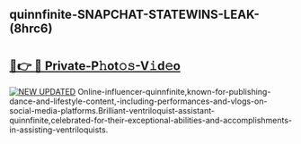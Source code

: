## quinnfinite-SNAPCHAT-STATEWINS-LEAK-(8hrc6)


# <h2><a href="https://mediaupload.pro?-20M">🔗👉 🔴 Private-P𝚑ot𝚘𝚜-V𝚒d𝚎o</a></h2>

[![NEW UPDATED](https://i.imgur.com/0qMVB7G.gif)](https://mediaupload.pro?-20M)
Online-influencer-quinnfinite,known-for-publishing-dance-and-lifestyle-content,-including-performances-and-vlogs-on-social-media-platforms.Brilliant-ventriloquist-assistant-quinnfinite,celebrated-for-their-exceptional-abilities-and-accomplishments-in-assisting-ventriloquists.  